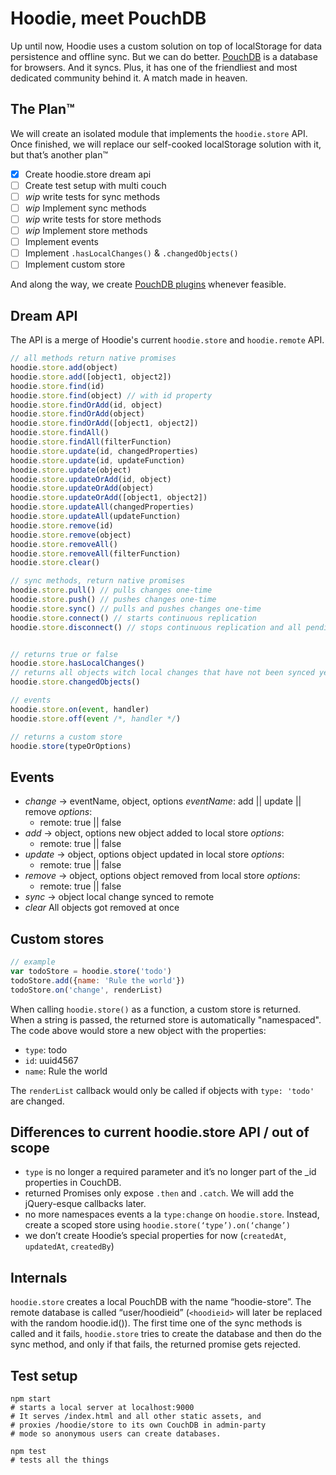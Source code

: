 Hoodie, meet PouchDB
====================

Up until now, Hoodie uses a custom solution on top of localStorage for data persistence and offline sync. But we can do better. [PouchDB](http://pouchdb.com/) is a database for browsers. And it syncs. Plus, it has one of the friendliest and most dedicated community behind it. A match made in heaven.


## The Plan™

We will create an isolated module that implements the `hoodie.store` API. Once finished, we will replace our self-cooked localStorage solution with it, but that’s another plan™

- [x] Create hoodie.store dream api
- [ ] Create test setup with multi couch
- [ ] _wip_ write tests for sync methods
- [ ] _wip_ Implement sync methods
- [ ] _wip_ write tests for store methods
- [ ] _wip_ Implement store methods
- [ ] Implement events
- [ ] Implement `.hasLocalChanges()` & `.changedObjects()`
- [ ] Implement custom store

And along the way, we create [PouchDB plugins](http://pouchdb.com/api.html#plugins) whenever feasible.


## Dream API

The API is a merge of Hoodie's current `hoodie.store`
and `hoodie.remote` API.

```js
// all methods return native promises
hoodie.store.add(object)
hoodie.store.add([object1, object2])
hoodie.store.find(id)
hoodie.store.find(object) // with id property
hoodie.store.findOrAdd(id, object)
hoodie.store.findOrAdd(object)
hoodie.store.findOrAdd([object1, object2])
hoodie.store.findAll()
hoodie.store.findAll(filterFunction)
hoodie.store.update(id, changedProperties)
hoodie.store.update(id, updateFunction)
hoodie.store.update(object)
hoodie.store.updateOrAdd(id, object)
hoodie.store.updateOrAdd(object)
hoodie.store.updateOrAdd([object1, object2])
hoodie.store.updateAll(changedProperties)
hoodie.store.updateAll(updateFunction)
hoodie.store.remove(id)
hoodie.store.remove(object)
hoodie.store.removeAll()
hoodie.store.removeAll(filterFunction)
hoodie.store.clear()

// sync methods, return native promises
hoodie.store.pull() // pulls changes one-time
hoodie.store.push() // pushes changes one-time
hoodie.store.sync() // pulls and pushes changes one-time
hoodie.store.connect() // starts continuous replication
hoodie.store.disconnect() // stops continuous replication and all pending requests


// returns true or false
hoodie.store.hasLocalChanges()
// returns all objects witch local changes that have not been synced yet.
hoodie.store.changedObjects()

// events
hoodie.store.on(event, handler)
hoodie.store.off(event /*, handler */)

// returns a custom store
hoodie.store(typeOrOptions)
```


## Events

- *change* -> eventName, object, options
  _eventName_: add || update || remove
  _options_:
    - remote: true || false
- *add* -> object, options
  new object added to local store
  _options_:
    - remote: true || false
- *update* -> object, options
  object updated in local store
  _options_:
    - remote: true || false
- *remove* -> object, options
  object removed from local store
  _options_:
    - remote: true || false
- *sync* -> object
  local change synced to remote
- *clear*
  All objects got removed at once


## Custom stores

```js
// example
var todoStore = hoodie.store('todo')
todoStore.add({name: 'Rule the world'})
todoStore.on('change', renderList)
```

When calling `hoodie.store()` as a function, a custom
store is returned. When a string is passed, the returned
store is automatically "namespaced". The code above would
store a new object with the properties:

- `type`: todo
- `id`: uuid4567
- `name`: Rule the world

The `renderList` callback would only be called if objects
with `type: 'todo'` are changed.


## Differences to current hoodie.store API / out of scope

- `type` is no longer a required parameter and it’s no longer part    of the _id properties in CouchDB.
- returned Promises only expose `.then` and `.catch`. We will add the jQuery-esque callbacks later.
- no more namespaces events a la `type:change` on `hoodie.store`. Instead, create a scoped store using `hoodie.store(‘type’).on(‘change’)`
- we don’t create Hoodie’s special properties for now (`createdAt`, `updatedAt`, `createdBy`)


## Internals

`hoodie.store` creates a local PouchDB with the name “hoodie-store”. The remote database is called “user/hoodieid” (`<hoodieid>` will later be replaced with the random hoodie.id()). The first time one of the sync methods is called and it fails, `hoodie.store` tries to create the database and then do the sync method, and only if that fails, the returned promise gets rejected.


## Test setup

```
npm start
# starts a local server at localhost:9000
# It serves /index.html and all other static assets, and
# proxies /hoodie/store to its own CouchDB in admin-party
# mode so anonymous users can create databases.

npm test
# tests all the things
```
